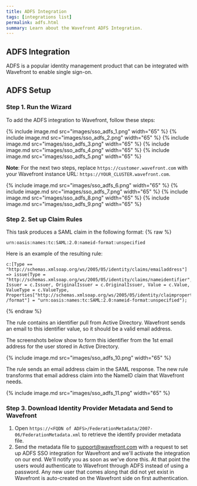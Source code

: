 ```yaml
---
title: ADFS Integration
tags: [integrations list]
permalink: adfs.html
summary: Learn about the Wavefront ADFS Integration.
---
```

## ADFS Integration

ADFS is a popular identity management product that can be integrated with Wavefront to enable single sign-on.
## ADFS Setup

### Step 1. Run the Wizard

To add the ADFS integration to Wavefront, follow these steps:

{% include image.md src="images/sso_adfs_1.png" width="65" %}
{% include image.md src="images/sso_adfs_2.png" width="65" %}
{% include image.md src="images/sso_adfs_3.png" width="65" %}
{% include image.md src="images/sso_adfs_4.png" width="65" %}
{% include image.md src="images/sso_adfs_5.png" width="65" %}

**Note**: For the next two steps, replace `https://customer.wavefront.com` with your Wavefront instance URL: `https://YOUR_CLUSTER.wavefront.com`.

{% include image.md src="images/sso_adfs_6.png" width="65" %}
{% include image.md src="images/sso_adfs_7.png" width="65" %}
{% include image.md src="images/sso_adfs_8.png" width="65" %}
{% include image.md src="images/sso_adfs_9.png" width="65" %}

### Step 2. Set up Claim Rules

This task produces a SAML claim in the following format:
{% raw %}
```
urn:oasis:names:tc:SAML:2.0:nameid-format:unspecified
```

Here is an example of the resulting rule:

```
c:[Type == "http://schemas.xmlsoap.org/ws/2005/05/identity/claims/emailaddress"] => issue(Type = "http://schemas.xmlsoap.org/ws/2005/05/identity/claims/nameidentifier", Issuer = c.Issuer, OriginalIssuer = c.OriginalIssuer, Value = c.Value, ValueType = c.ValueType, Properties["http://schemas.xmlsoap.org/ws/2005/05/identity/claimproperties /format"] = "urn:oasis:names:tc:SAML:2.0:nameid-format:unspecified");
```
{% endraw %}

The rule contains an identifier pull from Active Directory. Wavefront sends an email to this identifier value, so it should be a valid email address. 

The screenshots below show to form this identifier from the 1st email address for the user stored in Active Directory.

{% include image.md src="images/sso_adfs_10.png" width="65" %}

The rule sends an email address claim in the SAML response. The new rule transforms that email address claim into the NameID claim that Wavefront needs.

{% include image.md src="images/sso_adfs_11.png" width="65" %}


### Step 3. Download Identity Provider Metadata and Send to Wavefront

1. Open `https://<FQDN of ADFS>/FederationMetadata/2007-06/FederationMetadata.xml` to retrieve the identify provider metadata file.
1. Send the metadata file to [support@wavefront.com](mailto:support@wavefront.com) with a request to set up ADFS SSO integration for Wavefront and we'll activate the integration on our end. We'll notify you as soon as we've done this. At that point the users would authenticate to Wavefront through ADFS instead of using a password. Any new user that comes along that did not yet exist in Wavefront is auto-created on the Wavefront side on first authentication.

